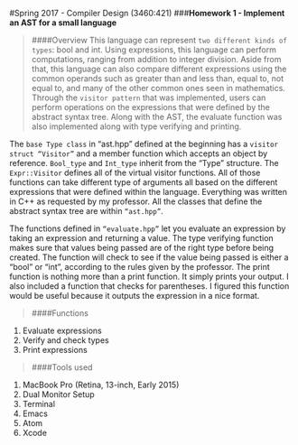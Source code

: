 #Spring 2017 - Compiler Design (3460:421)
###**Homework 1 - Implement an AST for a small language**

>####Overview
  This language can represent `two different kinds of types`: bool and int. Using expressions, this language can perform computations, ranging from addition to integer division. Aside from that, this language can also compare different expressions using the common operands such as greater than and less than, equal to, not equal to, and many of the other common ones seen in mathematics. Through the `visitor pattern` that was implemented, users can perform operations on the expressions that were defined by the abstract syntax tree. Along with the AST, the evaluate function was also implemented along with type verifying and printing. 
  
  The `base Type class` in “ast.hpp” defined at the beginning has a `visitor struct “Visitor”` and a member function which accepts an object by reference. `Bool_type` and `Int_type` inherit from the “Type” structure. The `Expr::Visitor` defines all of the virtual visitor functions. All of those functions can take different type of arguments all based on the different expressions that were defined within the language. Everything was written in C++ as requested by my professor. All the classes that define the abstract syntax tree are within `“ast.hpp”`.
  
  The  functions defined in `“evaluate.hpp”` let you evaluate an expression by taking an expression and returning a value. The type verifying function makes sure that values being passed are of the right type before being created. The function will check to see if the value being passed is either a “bool” or “int”, according to the rules given by the professor. The print function is nothing more than a print function. It simply prints your output. I also included a function that checks for parentheses. I figured this function would be useful because it outputs the expression in a nice format. 

>####Functions
1. Evaluate expressions
2. Verify and check types
3. Print expressions

>####Tools used
 
1. MacBook Pro (Retina, 13-inch, Early 2015)
2. Dual Monitor Setup
3. Terminal
4. Emacs
5. Atom
6. Xcode




